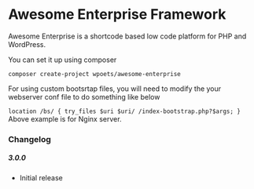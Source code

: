 # Awesome Enterprise Framework

Awesome Enterprise is a shortcode based low code platform for PHP and WordPress.

You can set it up using composer

`composer create-project wpoets/awesome-enterprise`

For using custom bootsrtap files, you will need to modify the your webserver conf file to do something like below 

`location /bs/ {
  try_files $uri $uri/ /index-bootstrap.php?$args;
}
`
Above example is for Nginx server.


### Changelog  

##### 3.0.0  
* Initial release
